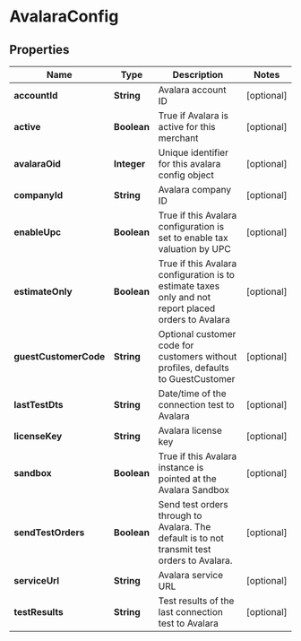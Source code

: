 

# AvalaraConfig


## Properties

| Name | Type | Description | Notes |
|------------ | ------------- | ------------- | -------------|
|**accountId** | **String** | Avalara account ID |  [optional] |
|**active** | **Boolean** | True if Avalara is active for this merchant |  [optional] |
|**avalaraOid** | **Integer** | Unique identifier for this avalara config object |  [optional] |
|**companyId** | **String** | Avalara company ID |  [optional] |
|**enableUpc** | **Boolean** | True if this Avalara configuration is set to enable tax valuation by UPC |  [optional] |
|**estimateOnly** | **Boolean** | True if this Avalara configuration is to estimate taxes only and not report placed orders to Avalara |  [optional] |
|**guestCustomerCode** | **String** | Optional customer code for customers without profiles, defaults to GuestCustomer |  [optional] |
|**lastTestDts** | **String** | Date/time of the connection test to Avalara |  [optional] |
|**licenseKey** | **String** | Avalara license key |  [optional] |
|**sandbox** | **Boolean** | True if this Avalara instance is pointed at the Avalara Sandbox |  [optional] |
|**sendTestOrders** | **Boolean** | Send test orders through to Avalara.  The default is to not transmit test orders to Avalara. |  [optional] |
|**serviceUrl** | **String** | Avalara service URL |  [optional] |
|**testResults** | **String** | Test results of the last connection test to Avalara |  [optional] |



